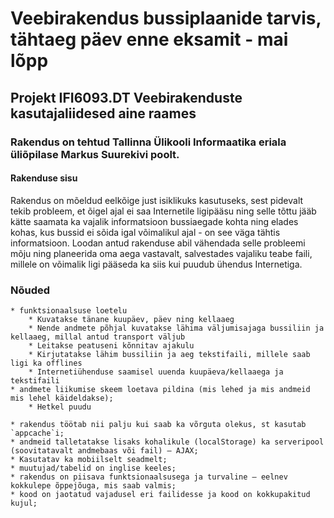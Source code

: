 # Veebirakendus bussiplaanide tarvis, tähtaeg päev enne eksamit - mai lõpp
## Projekt IFI6093.DT Veebirakenduste kasutajaliidesed aine raames
### Rakendus on tehtud Tallinna Ülikooli Informaatika eriala üliõpilase Markus Suurekivi poolt.
#### Rakenduse sisu
Rakendus on mõeldud eelkõige just isiklikuks kasutuseks, sest pidevalt tekib probleem, et õigel ajal ei saa Internetile ligipääsu
ning selle tõttu jääb kätte saamata ka vajalik informatsioon bussiaegade kohta ning elades kohas, kus bussid ei sõida igal võimalikul ajal -
on see väga tähtis informatsioon. Loodan antud rakenduse abil vähendada selle probleemi mõju ning planeerida oma aega vastavalt,
salvestades vajaliku teabe faili, millele on võimalik ligi pääseda ka siis kui puudub ühendus Internetiga.

### Nõuded
    * funktsionaalsuse loetelu
        * Kuvatakse tänane kuupäev, päev ning kellaaeg
        * Nende andmete põhjal kuvatakse lähima väljumisajaga bussiliin ja kellaaeg, millal antud transport väljub
        * Leitakse peatuseni kõnnitav ajakulu
        * Kirjutatakse lähim bussiliin ja aeg tekstifaili, millele saab ligi ka offlines
        * Internetiühenduse saamisel uuenda kuupäeva/kellaaega ja tekstifaili
    * andmete liikumise skeem loetava pildina (mis lehed ja mis andmeid mis lehel käideldakse);
        * Hetkel puudu

    * rakendus töötab nii palju kui saab ka võrguta olekus, st kasutab `appcache`i;
    * andmeid talletatakse lisaks kohalikule (localStorage) ka serveripool (soovitatavalt andmebaas või fail) – AJAX;
    * Kasutatav ka mobiilselt seadmelt;
    * muutujad/tabelid on inglise keeles;
    * rakendus on piisava funktsionaalsusega ja turvaline – eelnev kokkulepe õppejõuga, mis saab valmis;
    * kood on jaotatud vajadusel eri failidesse ja kood on kokkupakitud kujul;
